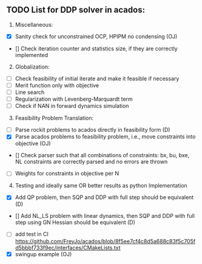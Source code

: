## TODO List for DDP solver in acados:

1. Miscellaneous:
- [x] Sanity check for unconstrained OCP, HPIPM no condensing (OJ)
- [] Check iteration counter and statistics size, if they are correctly implemented

2. Globalization:
- [ ] Check feasibility of initial iterate and make it feasible if necessary
- [ ] Merit function only with objective
- [ ] Line search
- [ ] Regularization with Levenberg-Marquardt term
- [ ] Check if NAN in forward dynamics simulation

3. Feasibility Problem Translation:
- [ ] Parse rockit problems to acados directly in feasibility form (D)
- [x] Parse acados problems to feasibility problem, i.e., move constraints into objective (OJ)
- [] Check parser such that all combinations of constraints: bx, bu, bxe, NL constraints are correctly parsed and no errors are thrown
- [ ] Weights for constraints in objective per N

4. Testing and ideally same OR better results as python Implementation
- [x] Add QP problem, then SQP and DDP with full step should be equivalent (D)
- [] Add NL_LS problem with linear dynamics, then SQP and DDP with full step using GN Hessian should be equivalent (D)
- [ ] add test in CI https://github.com/FreyJo/acados/blob/8f5ee7cf4c8d5a688c83f5c705fd5bbbf733f9ec/interfaces/CMakeLists.txt
- [x] swingup example (OJ)

